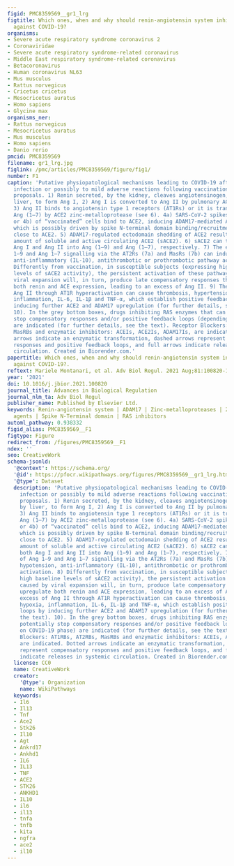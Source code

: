 ```yaml
---
figid: PMC8359569__gr1_lrg
figtitle: Which ones, when and why should renin-angiotensin system inhibitors work
  against COVID-19?
organisms:
- Severe acute respiratory syndrome coronavirus 2
- Coronaviridae
- Severe acute respiratory syndrome-related coronavirus
- Middle East respiratory syndrome-related coronavirus
- Betacoronavirus
- Human coronavirus NL63
- Mus musculus
- Rattus norvegicus
- Cricetus cricetus
- Mesocricetus auratus
- Homo sapiens
- Glycine max
organisms_ner:
- Rattus norvegicus
- Mesocricetus auratus
- Mus musculus
- Homo sapiens
- Danio rerio
pmcid: PMC8359569
filename: gr1_lrg.jpg
figlink: /pmc/articles/PMC8359569/figure/fig1/
number: F1
caption: 'Putative physiopatological mechanisms leading to COVID-19 after SARS-CoV-2
  infection or possibly to mild adverse reactions following vaccination and treatment
  proposals. 1) Renin secreted, by the kidney, cleaves angiotensinogen, produced by
  liver, to form Ang I, 2) Ang I is converted to Ang II by pulmonary ACE zinc-metalloprotease.
  3) Ang II binds to angiotensin type 1 receptors (AT1Rs) or it is transformed into
  Ang (1–7) by ACE2 zinc-metalloprotease (see 6). 4a) SARS-CoV-2 spikes of virions
  or 4b) of “vaccinated” cells bind to ACE2, inducing ADAM17-mediated ACE2 shedding,
  which is possibly driven by spike N-terminal domain binding/recruitment of ADAM17
  close to ACE2. 5) ADAM17-regulated ectodomain shedding of ACE2 results in increased
  amount of soluble and active circulating ACE2 (sACE2). 6) sACE2 can transform both
  Ang I and Ang II into Ang (1–9) and Ang (1–7), respectively. 7) The excess of Ang
  1–9 and Ang 1–7 signalling via the AT2Rs (7a) and MasRs (7b) can induce hypotension,
  anti-inflammatory (IL-10), antithrombotic or prothrombotic pathway activation. 8)
  Differently from vaccination, in susceptible subjects (expressing high baseline
  levels of sACE2 activity), the persistent activation of these pathways caused by
  viral expansion will, in turn, produce late compensatory responses that upregulate
  both renin and ACE expression, leading to an excess of Ang II. 9) The excess of
  Ang II through AT1R hyperactivation can cause thrombosis, hypertension, hypoxia,
  inflammation, IL-6, IL-1β and TNF-α, which establish positive feedback loops by
  inducing further ACE2 and ADAM17 upregulation (for further details, see the text).
  10). In the grey bottom boxes, drugs inhibiting RAS enzymes that can potentially
  stop compensatory responses and/or positive feedback loops (depending on COVID-19 phase)
  are indicated (for further details, see the text). Receptor Blockers: AT1RBs, AT2RBs,
  MasRBs and enzymatic inhibitors: ACEIs, ACE2Is, ADAM17Is, are indicated. Dotted
  arrows indicate an enzymatic transformation, dashed arrows represent compensatory
  responses and positive feedback loops, and full arrows indicate releases in systemic
  circulation. Created in Biorender.com.'
papertitle: Which ones, when and why should renin-angiotensin system inhibitors work
  against COVID-19?.
reftext: Mariele Montanari, et al. Adv Biol Regul. 2021 Aug;81:100820-100820.
year: '2021'
doi: 10.1016/j.jbior.2021.100820
journal_title: Advances in Biological Regulation
journal_nlm_ta: Adv Biol Regul
publisher_name: Published by Elsevier Ltd.
keywords: Renin-angiotensin system | ADAM17 | Zinc-metalloproteases | Zinc-chelating
  agents | Spike N-Terminal domain | RAS inhibitors
automl_pathway: 0.938332
figid_alias: PMC8359569__F1
figtype: Figure
redirect_from: /figures/PMC8359569__F1
ndex: ''
seo: CreativeWork
schema-jsonld:
  '@context': https://schema.org/
  '@id': https://pfocr.wikipathways.org/figures/PMC8359569__gr1_lrg.html
  '@type': Dataset
  description: 'Putative physiopatological mechanisms leading to COVID-19 after SARS-CoV-2
    infection or possibly to mild adverse reactions following vaccination and treatment
    proposals. 1) Renin secreted, by the kidney, cleaves angiotensinogen, produced
    by liver, to form Ang I, 2) Ang I is converted to Ang II by pulmonary ACE zinc-metalloprotease.
    3) Ang II binds to angiotensin type 1 receptors (AT1Rs) or it is transformed into
    Ang (1–7) by ACE2 zinc-metalloprotease (see 6). 4a) SARS-CoV-2 spikes of virions
    or 4b) of “vaccinated” cells bind to ACE2, inducing ADAM17-mediated ACE2 shedding,
    which is possibly driven by spike N-terminal domain binding/recruitment of ADAM17
    close to ACE2. 5) ADAM17-regulated ectodomain shedding of ACE2 results in increased
    amount of soluble and active circulating ACE2 (sACE2). 6) sACE2 can transform
    both Ang I and Ang II into Ang (1–9) and Ang (1–7), respectively. 7) The excess
    of Ang 1–9 and Ang 1–7 signalling via the AT2Rs (7a) and MasRs (7b) can induce
    hypotension, anti-inflammatory (IL-10), antithrombotic or prothrombotic pathway
    activation. 8) Differently from vaccination, in susceptible subjects (expressing
    high baseline levels of sACE2 activity), the persistent activation of these pathways
    caused by viral expansion will, in turn, produce late compensatory responses that
    upregulate both renin and ACE expression, leading to an excess of Ang II. 9) The
    excess of Ang II through AT1R hyperactivation can cause thrombosis, hypertension,
    hypoxia, inflammation, IL-6, IL-1β and TNF-α, which establish positive feedback
    loops by inducing further ACE2 and ADAM17 upregulation (for further details, see
    the text). 10). In the grey bottom boxes, drugs inhibiting RAS enzymes that can
    potentially stop compensatory responses and/or positive feedback loops (depending
    on COVID-19 phase) are indicated (for further details, see the text). Receptor
    Blockers: AT1RBs, AT2RBs, MasRBs and enzymatic inhibitors: ACEIs, ACE2Is, ADAM17Is,
    are indicated. Dotted arrows indicate an enzymatic transformation, dashed arrows
    represent compensatory responses and positive feedback loops, and full arrows
    indicate releases in systemic circulation. Created in Biorender.com.'
  license: CC0
  name: CreativeWork
  creator:
    '@type': Organization
    name: WikiPathways
  keywords:
  - Il6
  - Il13
  - Tnf
  - Ace2
  - Stk26
  - Il10
  - Agt
  - Ankrd17
  - Ankhd1
  - IL6
  - IL13
  - TNF
  - ACE2
  - STK26
  - ANKHD1
  - IL10
  - il6
  - il13
  - tnfa
  - tnfb
  - kita
  - ngfra
  - ace2
  - il10
---
```

